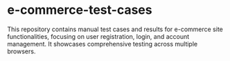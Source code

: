 # e-commerce-test-cases
This repository contains manual test cases and results for e-commerce site functionalities, focusing on user registration, login, and account management. It showcases comprehensive testing across multiple browsers.
